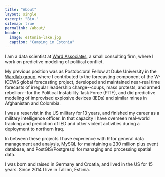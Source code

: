 ```yaml
---
title: "About"
layout: single
excerpt: "Bio."
sitemap: true
permalink: /about/
header:
  image: estonia-lake.jpg
  caption: "Camping in Estonia"
---
```


I am a data scientist at [Ward Associates](http://www.wardassociatesinc.com), a small consulting firm, where I work on predictive modeling of political conflict. 

My previous position was as Postdoctoral Fellow at Duke University in the [Wardlab group](http://www.mdwardlab.com), where I contributed to the forecasting component of the W-ICEWS global forecasting project, developed and maintained near-real time forecasts of irregular leadership change--coups, mass protests, and armed rebellion--for the Political Instability Task Force (PITF), and did predictive modeling of improvised explosive devices (IEDs) and similar mines in Afghanistan and Colombia. 

I was a reservist in the US military for 13 years, and finished my career as a military intelligence officer. In that capacity I have overseen real-world tracking and prediction of IED and other violent activities during a deployment to northern Iraq. 

In between these projects I have experience with R for general data management and analysis, MySQL for maintaining a 230 million plus event database, and PostGIS/Postgresql for managing and processing spatial data. 

I was born and raised in Germany and Croatia, and lived in the US for 15 years. Since 2014 I live in Tallinn, Estonia. 
